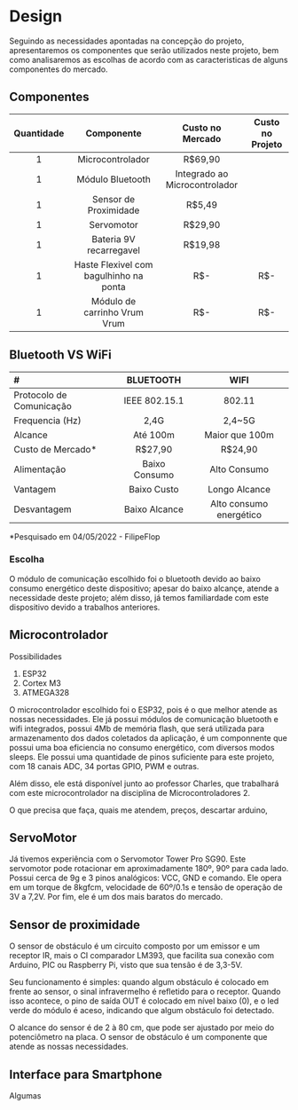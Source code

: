 # Design
Seguindo as necessidades apontadas na concepção do projeto, apresentaremos os componentes que serão utilizados neste projeto, bem como analisaremos as escolhas de acordo com as caracteristicas de alguns componentes do mercado.

## Componentes

|Quantidade|Componente|Custo no Mercado|Custo no Projeto|
|:-:|:-:|:-:|:-:|
|1|Microcontrolador|R$69,90||
|1|Módulo Bluetooth|Integrado ao Microcontrolador||
|1|Sensor de Proximidade|R$5,49||
|1|Servomotor|R$29,90||
|1|Bateria 9V recarregavel|R$19,98||
|1|Haste Flexivel com bagulhinho na ponta|R$-|R$-|
|1|Módulo de carrinho Vrum Vrum|R$-|R$-|

## Bluetooth VS WiFi

|#|  **BLUETOOTH** | **WIFI** |
|:-|:-:|:-:|
|Protocolo de Comunicação|IEEE 802.15.1|802.11|
|Frequencia (Hz)|2,4G|2,4~5G|
|Alcance|Até 100m|Maior que 100m|
|Custo de Mercado*|R$27,90|R$24,90|
|Alimentação|Baixo Consumo|Alto Consumo|
|Vantagem|Baixo Custo|Longo Alcance|
|Desvantagem|Baixo Alcance|Alto consumo energético|

*Pesquisado em 04/05/2022 - FilipeFlop

### Escolha
O módulo de comunicação escolhido foi o bluetooth devido ao baixo consumo energético deste dispositivo; apesar do baixo alcançe, atende a necessidade deste projeto; além disso, já temos familiardade com este dispositivo devido a trabalhos anteriores.

## Microcontrolador

Possibilidades
 1. ESP32
 2. Cortex M3
 3. ATMEGA328

O microcontrolador escolhido foi o ESP32, pois é o que melhor atende as nossas necessidades. Ele já possui módulos de comunicação bluetooth e wifi integrados, possui 4Mb de memória flash, que será utilizada para armazenamento dos dados coletados da aplicação, é um componnente que possui uma boa eficiencia no consumo energético, com diversos modos sleeps. Ele possui uma quantidade de pinos suficiente para este projeto, com 18 canais ADC, 34 portas GPIO, PWM e outras.

Além disso, ele está disponível junto ao professor Charles, que trabalhará com este microcontrolador na disciplina de Microcontroladores 2.

O que precisa que faça, quais me atendem, preços, descartar arduino,

## ServoMotor

Já tivemos experiência com o Servomotor Tower Pro SG90. Este servomotor pode rotacionar em aproximadamente 180º, 90º para cada lado. Possui cerca de 9g e 3 pinos analógicos: VCC, GND e comando. Ele opera em um torque de 8kgfcm, velocidade de 60º/0.1s e tensão de operação de 3V a 7,2V. Por fim, ele é um dos mais baratos do mercado.

## Sensor de proximidade

O sensor de obstáculo é um circuito composto por um emissor e um receptor IR, mais o CI comparador LM393, que facilita sua conexão com Arduino, PIC ou Raspberry Pi, visto que sua tensão é de 3,3-5V.

Seu funcionamento é simples: quando algum obstáculo é colocado em frente ao sensor, o sinal infravermelho é refletido para o receptor. Quando isso acontece, o pino de saída OUT é colocado em nível baixo (0), e o led verde do módulo é aceso, indicando que algum obstáculo foi detectado.

O alcance do sensor é de 2 à 80 cm, que pode ser ajustado por meio do potenciômetro na placa. O sensor de obstáculo é um componente que atende as nossas necessidades.

## Interface para Smartphone

Algumas
